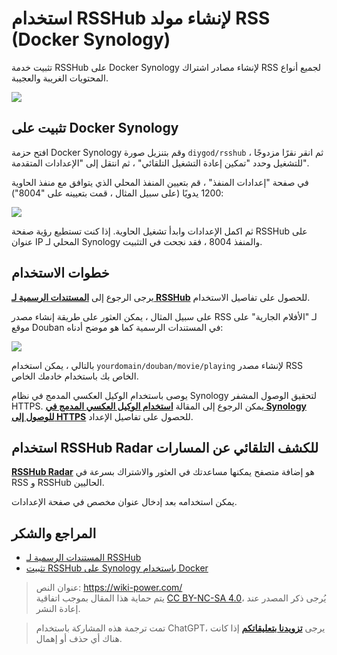 # استخدام RSSHub لإنشاء مولد RSS (Docker Synology)

تثبيت خدمة RSSHub على Docker Synology لإنشاء مصادر اشتراك RSS لجميع أنواع المحتويات الغريبة والعجيبة.

![](https://img.wiki-power.com/d/wiki-media/img/20210504105215.png)

## تثبيت على Docker Synology

افتح حزمة Docker Synology وقم بتنزيل صورة `diygod/rsshub` ، ثم انقر نقرًا مزدوجًا للتشغيل وحدد "تمكين إعادة التشغيل التلقائي" ، ثم انتقل إلى "الإعدادات المتقدمة".

في صفحة "إعدادات المنفذ" ، قم بتعيين المنفذ المحلي الذي يتوافق مع منفذ الحاوية 1200 يدويًا (على سبيل المثال ، قمت بتعيينه على "8004"):

![](https://img.wiki-power.com/d/wiki-media/img/20210504085806.png)

ثم اكمل الإعدادات وابدأ تشغيل الحاوية. إذا كنت تستطيع رؤية صفحة RSSHub على عنوان IP المحلي لـ Synology والمنفذ 8004 ، فقد نجحت في التثبيت.

## خطوات الاستخدام

يرجى الرجوع إلى [**المستندات الرسمية لـ RSSHub**](https://docs.rsshub.app/) للحصول على تفاصيل الاستخدام.

على سبيل المثال ، يمكن العثور على طريقة إنشاء مصدر RSS لـ "الأفلام الجارية" على موقع Douban في المستندات الرسمية كما هو موضح أدناه:

![](https://img.wiki-power.com/d/wiki-media/img/20210504104630.png)

بالتالي ، يمكن استخدام `yourdomain/douban/movie/playing` لإنشاء مصدر RSS الخاص بك باستخدام خادمك الخاص.

يوصى باستخدام الوكيل العكسي المدمج في نظام Synology لتحقيق الوصول المشفر HTTPS. يمكن الرجوع إلى المقالة [**استخدام الوكيل العكسي المدمج في Synology للوصول إلى HTTPS**](https://wiki-power.com/ar/%E7%94%A8%E7%BE%A4%E6%99%96%E8%87%AA%E5%B8%A6%E5%8F%8D%E5%90%91%E4%BB%A3%E7%90%86%E5%AE%9E%E7%8E%B0HTTPS%E8%AE%BF%E9%97%AE) للحصول على تفاصيل الإعداد.

## استخدام RSSHub Radar للكشف التلقائي عن المسارات

[**RSSHub Radar**](https://github.com/DIYgod/RSSHub-Radar) هو إضافة متصفح يمكنها مساعدتك في العثور والاشتراك بسرعة في RSS و RSSHub الحاليين.

يمكن استخدامه بعد إدخال عنوان مخصص في صفحة الإعدادات.

## المراجع والشكر

- [المستندات الرسمية لـ RSSHub](https://docs.rsshub.app/)
- [تثبيت RSSHub على Synology باستخدام Docker](https://immwind.com/use-docker-install-rsshub-in-synology)

> عنوان النص: <https://wiki-power.com/>  
> يتم حماية هذا المقال بموجب اتفاقية [CC BY-NC-SA 4.0](https://creativecommons.org/licenses/by/4.0/deed.zh)، يُرجى ذكر المصدر عند إعادة النشر.

> تمت ترجمة هذه المشاركة باستخدام ChatGPT، يرجى [**تزويدنا بتعليقاتكم**](https://github.com/linyuxuanlin/Wiki_MkDocs/issues/new) إذا كانت هناك أي حذف أو إهمال.